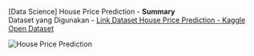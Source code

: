 [Data Science] House Price Prediction - **Summary**<br>
Dataset yang Digunakan - <a href="https://www.kaggle.com/datasets/shree1992/housedata">Link Dataset House Price Prediction - Kaggle Open Dataset</a><br><be>

![House Price Prediction](https://github.com/raihankemmy/Data_Science_Project/assets/60603057/10ed7fec-d8d1-4635-b701-031abeb89dfc)
